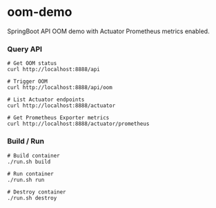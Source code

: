 # oom-demo

SpringBoot API OOM demo with Actuator Prometheus metrics enabled.

### Query API

    # Get OOM status
    curl http://localhost:8888/api
    
    # Trigger OOM
    curl http://localhost:8888/api/oom
    
    # List Actuator endpoints
    curl http://localhost:8888/actuator
    
    # Get Prometheus Exporter metrics
    curl http://localhost:8888/actuator/prometheus
    
### Build / Run
    
    # Build container
    ./run.sh build
    
    # Run container
    ./run.sh run
    
    # Destroy container
    ./run.sh destroy

